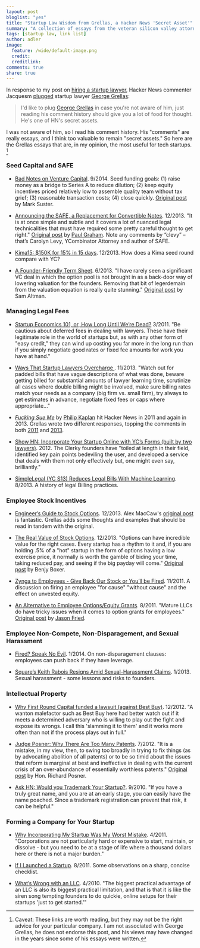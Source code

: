 ```yaml
---
layout: post
bloglist: "yes"
title: "Startup Law Wisdom from Grellas, a Hacker News 'Secret Asset'"
summary: "A collection of essays from the veteran silicon valley attorney."
tags: [startup law, link list]
author: adler
image:
  feature: /wide/default-image.png
  credit:
  creditlink:
comments: true
share: true
---
```


In response to my post on [hiring a startup lawyer](http://adlervermillion.com/tech-law-link-list-hiring-lawyers/), Hacker News commenter Jacquesm [plugged](https://news.ycombinator.com/item?id=8327893) startup lawyer [George Grellas](http://grellas.com/):  

> I'd like to plug [George Grellas](https://news.ycombinator.com/user?id=grellas) in case you're not aware of him, just reading his comment history should give you a lot of food for thought. He's one of HN's secret assets.

I was not aware of him, so I read his comment history. His "comments" are really essays, and I think too valuable to remain "secret assets." So here are the Grellas essays that are, in my opinion, the most useful for tech startups. [^1] 

[^1]: Caveat: These links are worth reading, but they may not be the right advice for your particular company. I am not associated with George Grellas, he does not endorse this post, and his views may have changed in the years since some of his essays were written.


### Seed Capital and SAFE

- [Bad Notes on Venture Capital](https://news.ycombinator.com/item?id=8335570). 9/2014. Seed funding goals: (1) raise money as a bridge to Series A to reduce dilution; (2) keep equity incentives priced relatively low to assemble quality team without tax grief; (3) reasonable transaction costs; (4) close quickly. [Original post](http://www.bothsidesofthetable.com/2014/09/17/bad-notes-on-venture-capital/) by Mark Suster. 

- [Announcing the SAFE, a Replacement for Convertible Notes](https://news.ycombinator.com/item?id=6862461). 12/2013. "It is at once simple and subtle and it covers a lot of nuanced legal technicalities that must have required some pretty careful thought to get right." [Original post](http://blog.ycombinator.com/announcing-the-safe-a-replacement-for-convertible-notes) by [Paul Graham](https://twitter.com/paulg). Note any comments by “clevy” – that’s Carolyn Levy, YCombinator Attorney and author of SAFE. 

- [Kima15: $150K for 15% in 15 days](https://news.ycombinator.com/item?id=6847867). 12/2013. How does a Kima seed round compare with YC? 

- [A Founder-Friendly Term Sheet](https://news.ycombinator.com/item?id=5820785). 6/2013. "I have rarely seen a significant VC deal in which the option pool is not brought in as a back-door way of lowering valuation for the founders. Removing that bit of legerdemain from the valuation equation is really quite stunning."  [Original post](http://blog.samaltman.com/a-founder-friendly-term-sheet) by Sam Altman.



### Managing Legal Fees

- [Startup Economics 101, or, How Long Until We’re Dead?](https://news.ycombinator.com/item?id=2350967)  3/2011. "Be cautious about deferred fees in dealing with lawyers. These have their legitimate role in the world of startups but, as with any other form of "easy credit," they can wind up costing you far more in the long run than if you simply negotiate good rates or fixed fee amounts for work you have at hand."

- [Ways That Startup Lawyers Overcharge ](https://news.ycombinator.com/item?id=6684156). 11/2013. "Watch out for padded bills that have vague descriptions of what was done, beware getting billed for substantial amounts of lawyer learning time, scrutinize all cases where double billing might be involved, make sure billing rates match your needs as a company (big firm vs. small firm), try always to get estimates in advance, negotiate fixed fees or caps where appropriate..."  

- [_Fucking Sue Me_](http://pud.com/post/10103947044/fucking-sue-me) by [Philip Kaplan](https://twitter.com/pud) hit Hacker News in 2011 and again in 2013. Grellas wrote two different responses, topping the comments in both 
[2011](https://news.ycombinator.com/item?id=2985195) and [2013](https://news.ycombinator.com/item?id=6366912). 

- [Show HN: Incorporate Your Startup Online with YC’s Forms (built by two lawyers)](https://news.ycombinator.com/item?id=5357618). 2012. 
The Clerky founders have "toiled at length in their field, identified key pain points bedeviling the user, and developed a service that deals with them not only effectively but, one might even say, brilliantly." 

- [SimpleLegal (YC S13) Reduces Legal Bills With Machine Learning](https://news.ycombinator.com/item?id=6166808). 8/2013. A history of legal Billing practices. 

### Employee Stock Incentives

- [Engineer’s Guide to Stock Options](https://news.ycombinator.com/item?id=6883730). 12/2013. Alex MacCaw's 
[original post](http://blog.alexmaccaw.com/an-engineers-guide-to-stock-options) is fantastic. Grellas adds some thoughts and examples that should be read in tandem with the original.   

- [The Real Value of Stock Options](https://news.ycombinator.com/item?id=6060143). 12/2013. "Options can have incredible value for the right cases. Every startup has a rhythm to it and, if you are holding .5% of a "hot" startup in the form of options having a low exercise price, it normally is worth the gamble of biding your time, taking reduced pay, and seeing if the big payday will come." [Original post](http://benjyboxer.com/post/55714250364/the-real-value-of-stock-options) by Benjy Boxer. 

- [Zynga to Employees - Give Back Our Stock or You’ll be Fired](https://news.ycombinator.com/item?id=3220819). 11/2011. A discussion on firing an employee "for cause" "without cause" and the effect on unvested equity. 

- [An Alternative to Employee Options/Equity Grants](https://news.ycombinator.com/item?id=2888370). 8/2011. "Mature LLCs do have tricky issues when it comes to option grants for employees." [Original post](https://signalvnoise.com/posts/2987-an-alternative-to-employee-optionsequity-grants) by [Jason Fried](https://twitter.com/jasonfried). 

### Employee Non-Compete, Non-Disparagement, and Sexual Harassment

- [Fired? Speak No Evil](https://news.ycombinator.com/item?id=7005374). 1/2014. On non-disparagement clauses: employees can push back if they have leverage. 

- [Square’s Keith Rabois Resigns Amid Sexual-Harassment Claims](https://news.ycombinator.com/item?id=5117624). 1/2013. Sexual harassment - some lessons and risks to founders. 

### Intellectual Property 

- [Why First Round Capital funded a lawsuit (against Best Buy)](https://news.ycombinator.com/item?id=4878687). 12/2012. "A wanton malefactor such as Best Buy here had better watch out if it meets a determined adversary who is willing to play out the fight and expose its wrongs. I call this 'slamming it to them' and it works more often than not if the process plays out in full."  

- [Judge Posner: Why There Are Too Many Patents](https://news.ycombinator.com/item?id=4234912). 7/2012. "It is a mistake, in my view, then, to swing too broadly in trying to fix things (as by advocating abolition of all patents) or to be so timid about the issues that reform is marginal at best and ineffective in dealing with the current crisis of an over-abundance of essentially worthless patents." [Original post](http://www.theatlantic.com/business/print/2012/07/why-there-are-too-many-patents-in-america/259725/) by Hon. Richard Posner.  

- [Ask HN: Would you Trademark Your Startup?](https://news.ycombinator.com/item?id=1743017). 9/2010.  "If you have a truly great name, and you are at an early stage, you can easily have the name poached. Since a trademark registration can prevent that risk, it can be helpful." 




### Forming a Company for Your Startup

- [Why Incorporating My Startup Was My Worst Mistake](https://news.ycombinator.com/item?id=2399139). 4/2011. "Corporations are not particularly hard or expensive to start, maintain, or dissolve - but you need to be at a stage of life where a thousand dollars here or there is not a major burden." 

- [If I Launched a Startup](https://news.ycombinator.com/item?id=2925222).  8/2011. Some observations on a sharp, concise checklist. 

- [What’s Wrong with an LLC](https://news.ycombinator.com/item?id=1276724). 4/2010.  "The biggest practical advantage of an LLC is also its biggest practical limitation, and that is that it is like the siren song tempting founders to do quickie, online setups for their startups 'just to get started.'" 


